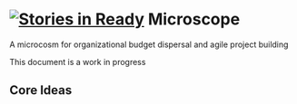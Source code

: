 [![Stories in Ready](https://badge.waffle.io/rebelhold/microscope.png?label=ready)](https://waffle.io/rebelhold/microscope)
Microscope
================

A microcosm for organizational budget dispersal and agile project building

This document is a work in progress

Core Ideas
----------


